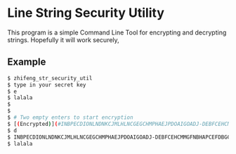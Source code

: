 # Line String Security Utility

This program is a simple Command Line Tool for encrypting and decrypting strings. Hopefully it will work securely,

## Example

```bash
$ zhifeng_str_security_util
$ type in your secret key
$ e
$ lalala
$
$ 
$ # Two empty enters to start encryption
$ [(Encrypted)](#INBPECDIONLNDNKCJMLHLNCGEGCHMPHAEJPDOAIGOADJ-DEBFCEHCMMGFNBHAPCEFDBGG)
$ d
$ INBPECDIONLNDNKCJMLHLNCGEGCHMPHAEJPDOAIGOADJ-DEBFCEHCMMGFNBHAPCEFDBGG
$ lalala
```
